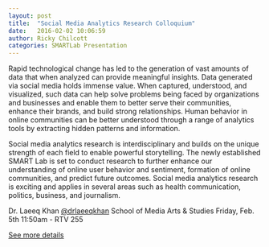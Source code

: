 ```yaml
---
layout: post
title:  "Social Media Analytics Research Colloquium"
date:   2016-02-02 10:06:59
author: Ricky Chilcott
categories: SMARTLab Presentation
---
```


Rapid technological change has led to the generation of vast amounts of data that when analyzed can provide meaningful insights. Data generated via social media holds immense value. When captured, understood, and visualized, such data can help solve problems being faced by organizations and businesses and enable them to better serve their communities, enhance their brands, and build strong relationships. Human behavior in online communities can be better understood through a range of analytics tools by extracting hidden patterns and information.

Social media analytics research is interdisciplinary and builds on the unique strength of each field to enable powerful storytelling. The newly established SMART Lab is set to conduct research to further enhance our understanding of online user behavior and sentiment, formation of online communities, and predict future outcomes. Social media analytics research is exciting and applies in several areas such as health communication, politics, business, and journalism.


Dr. Laeeq Khan [@drlaeeqkhan](https://twitter.com/drlaeeqkhan)
School of Media Arts & Studies Friday, Feb. 5th 11:50am - RTV 255 

[See more details](https://www.facebook.com/SMARTlabOhioU/photos/a.917520895002463.1073741827.917519088335977/939007142853838/?type=3&theater)